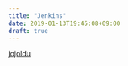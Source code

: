 ```yaml
---
title: "Jenkins"
date: 2019-01-13T19:45:08+09:00
draft: true
---
```


[jojoldu](https://jojoldu.tistory.com/search/jenkins)